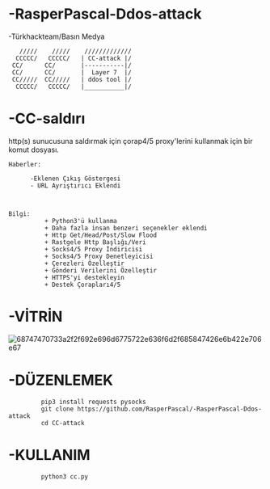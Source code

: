 # -RasperPascal-Ddos-attack
-Türkhackteam/Basın Medya 

       /////    /////    /////////////
      CCCCC/   CCCCC/   | CC-attack |/
     CC/      CC/       |-----------|/   
     CC/      CC/       |  Layer 7  |/  
     CC/////  CC/////   | ddos tool |/    
      CCCCC/   CCCCC/   |___________|/
  
# -CC-saldırı

http(s) sunucusuna saldırmak için çorap4/5 proxy'lerini kullanmak için bir komut dosyası.
          
  
    Haberler:
   
          -Eklenen Çıkış Göstergesi
          - URL Ayrıştırıcı Eklendi
  
  
  
    Bilgi:
              + Python3'ü kullanma
              + Daha fazla insan benzeri seçenekler eklendi
              + Http Get/Head/Post/Slow Flood
              + Rastgele Http Başlığı/Veri
              + Socks4/5 Proxy İndiricisi
              + Socks4/5 Proxy Denetleyicisi
              + Çerezleri Özelleştir
              + Gönderi Verilerini Özelleştir
              + HTTPS'yi destekleyin
              + Destek Çorapları4/5
	      
	    
# -VİTRİN
![68747470733a2f2f692e696d6775722e636f6d2f685847426e6b422e706e67](https://user-images.githubusercontent.com/93418438/147861551-3c49e7b3-dbf2-405c-bb0e-5c31f9d28265.png)



# -DÜZENLEMEK
             pip3 install requests pysocks
             git clone https://github.com/RasperPascal/-RasperPascal-Ddos-attack
             cd CC-attack
	
	
# -KULLANIM
             python3 cc.py

